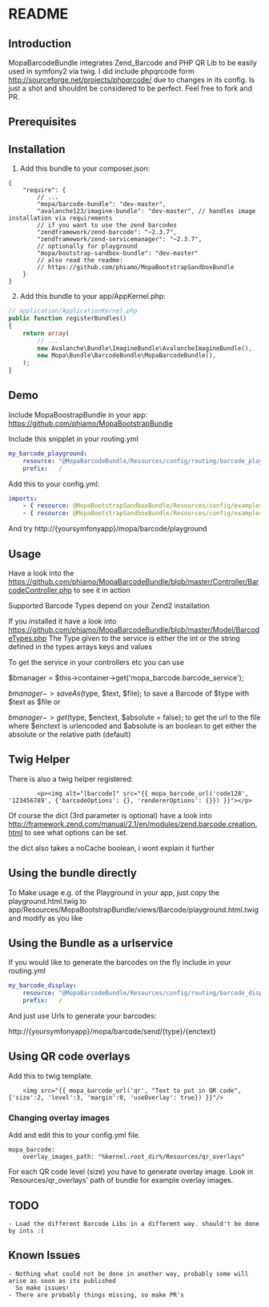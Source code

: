# README

## Introduction

MopaBarcodeBundle integrates Zend_Barcode and PHP QR Lib to be easily used in symfony2 via twig.
I did include phpqrcode form  http://sourceforge.net/projects/phpqrcode/ due to changes in its config.
Is just a shot and shouldnt be considered to be perfect. Feel free to fork and PR.

## Prerequisites

## Installation

1. Add this bundle to your composer.json:
```
{
    "require": {
        // ...
        "mopa/barcode-bundle": "dev-master",
        "avalanche123/imagine-bundle": "dev-master", // handles image installation via requirements
        // if you want to use the zend barcodes
        "zendframework/zend-barcode": "~2.3.7",
        "zendframework/zend-servicemanager": "~2.3.7",
        // optionally for playground
        "mopa/bootstrap-sandbox-bundle": "dev-master"
        // also read the readme:
        // https://github.com/phiamo/MopaBootstrapSandboxBundle
    }
}
```

2. Add this bundle to your app/AppKernel.php:

``` php
// application/ApplicationKernel.php
public function registerBundles()
{
    return array(
        // ...
        new Avalanche\Bundle\ImagineBundle\AvalancheImagineBundle(),
        new Mopa\Bundle\BarcodeBundle\MopaBarcodeBundle(),
    );
}
```

## Demo

Include MopaBoostrapBundle in your app: https://github.com/phiamo/MopaBootstrapBundle

Include this snipplet in your routing.yml

``` yaml
my_barcode_playground:
    resource: "@MopaBarcodeBundle/Resources/config/routing/barcode_playground.yml"
    prefix:   /
```

Add this to your config.yml:

``` yaml
imports:
    - { resource: @MopaBootstrapSandboxBundle/Resources/config/examples/example_menu.yml }
    - { resource: @MopaBootstrapSandboxBundle/Resources/config/examples/example_navbar.yml }
```

And try http://{yoursymfonyapp}/mopa/barcode/playground

## Usage

Have a look into the https://github.com/phiamo/MopaBarcodeBundle/blob/master/Controller/BarcodeController.php
to see it in action

Supported Barcode Types depend on your Zend2 installation

If you installed it have a look into
https://github.com/phiamo/MopaBarcodeBundle/blob/master/Model/BarcodeTypes.php
The Type given to the service is either the int or the string defined in the types arrays keys and values

To get the service in your controllers etc you can use

$bmanager = $this->container->get('mopa_barcode.barcode_service');

$bmanager->saveAs($type, $text, $file);
to save a Barcode of $type with $text as $file or

$bmanager->get($type, $enctext, $absolute = false);
to get the url to the file
where $enctext is urlencoded and $absolute is an boolean to get either the absolute or the relative path (default)

## Twig Helper

There is also a twig helper registered:

``` jinja
        <p><img alt="[barcode]" src="{{ mopa_barcode_url('code128', '123456789', {'barcodeOptions': {}, 'rendererOptions': {}}) }}"></p>
```

Of course the dict (3rd parameter is optional) have a look into http://framework.zend.com/manual/2.1/en/modules/zend.barcode.creation.html
to see what options can be set.

the dict also takes a noCache boolean, i wont explain it further

## Using the bundle directly

To Make usage e.g. of the Playground in your app, just copy the playground.html.twig to
app/Resources/MopaBootstrapBundle/views/Barcode/playground.html.twig
and modify as you like

## Using the Bundle as a urlservice

If you would like to generate the barcodes on the fly include
in your routing.yml

``` yaml
my_barcode_display:
    resource: "@MopaBarcodeBundle/Resources/config/routing/barcode_display.yml"
    prefix:   /
```
And just use Urls to generate your barcodes:

http://{yoursymfonyapp}/mopa/barcode/send/{type}/{enctext}

## Using QR code overlays

Add this to twig template.

``` jinja
    <img src="{{ mopa_barcode_url('qr', "Text to put in QR code", {'size':2, 'level':3, 'margin':0, 'useOverlay': true}) }}"/>
```

### Changing overlay images

Add and edit this to your config.yml file.

    mopa_barcode:
        overlay_images_path: "%kernel.root_dir%/Resources/qr_overlays"

For each QR code level (size) you have to generate overlay image. Look in `Resources/qr_overlays' path of bundle for example overlay images.


## TODO

    - Load the different Barcode Libs in a different way. should't be done by ints :(

## Known Issues

    - Nothing what could not be done in another way, probably some will arise as soon as its published
      So make issues!
    - There are probably things missing, so make PR's
